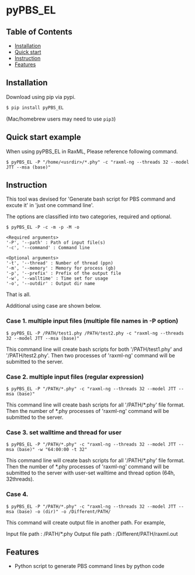 # pyPBS_EL

## Table of Contents
  * [Installation](#installation)
  * [Quick start](#quick-start)
  * [Instruction](#instruction)
  * [Features](#features)
  
## Installation

Download using pip via pypi.

```bash
$ pip install pyPBS_EL
```
(Mac/homebrew users may need to use ``pip3``)

## Quick start example

When using pyPBS_EL in RaxML, Please reference following command.

```
$ pyPBS_EL -P "/home/<usrdir>/*.phy" -c "raxml-ng --threads 32 --model JTT --msa (base)"
```

## Instruction

This tool was devised for 'Generate bash script for PBS command and excute it' in 'just one command line'.

The options are classified into two categories, required and optional.

```
$ pyPBS_EL -P -c -m -p -M -o

<Required arguments>
'-P', '--path' : Path of input file(s)
'-c', '--command' : Command line

<Optional arguments>
'-t', '--thread' : Number of thread (ppn)
'-m', '--memory' : Memory for process (gb)
'-p', '--prefix' : Prefix of the output file
'-w', '--walltime' : Time set for usage
'-o', '--outdir' : Output dir name
```

That is all.

Additional using case are shown below.


### Case 1. multiple input files (multiple file names in -P option)
```
$ pyPBS_EL -P /PATH/test1.phy /PATH/test2.phy -c "raxml-ng --threads 32 --model JTT --msa (base)"
```
This command line will create bash scripts for both '/PATH/test1.phy' and '/PATH/test2.phy'. Then two processes of 'raxml-ng' command will be submitted to the server.


### Case 2. multiple input files (regular expression)
```
$ pyPBS_EL -P "/PATH/*.phy" -c "raxml-ng --threads 32 --model JTT --msa (base)"
```
This command line will create bash scripts for all '/PATH/\*.phy' file format. Then the number of \*.phy processes of 'raxml-ng' command will be submitted to the server.

### Case 3. set walltime and thread for user
```
$ pyPBS_EL -P "/PATH/*.phy" -c "raxml-ng --threads 32 --model JTT --msa (base)" -w "64:00:00 -t 32"
```
This command line will create bash scripts for all '/PATH/\*.phy' file format. Then the number of \*.phy processes of 'raxml-ng' command will be submitted to the server with user-set walltime and thread option (64h, 32threads).

### Case 4. 
```
$ pyPBS_EL -P "/PATH/*.phy" -c "raxml-ng --threads 32 --model JTT --msa (base) -o (dir)" -o /Different/PATH/
```
This command will create output file in another path. For example,

Input file path : /PATH/\*.phy
Output file path : /Different/PATH/raxml.out


## Features
  * Python script to generate PBS command lines by python code
